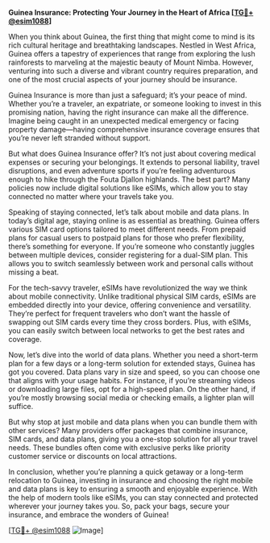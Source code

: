 **Guinea Insurance: Protecting Your Journey in the Heart of Africa [[TG💪+ @esim1088](https://t.me/s/esim1088)]**

When you think about Guinea, the first thing that might come to mind is its rich cultural heritage and breathtaking landscapes. Nestled in West Africa, Guinea offers a tapestry of experiences that range from exploring the lush rainforests to marveling at the majestic beauty of Mount Nimba. However, venturing into such a diverse and vibrant country requires preparation, and one of the most crucial aspects of your journey should be insurance.

Guinea Insurance is more than just a safeguard; it’s your peace of mind. Whether you’re a traveler, an expatriate, or someone looking to invest in this promising nation, having the right insurance can make all the difference. Imagine being caught in an unexpected medical emergency or facing property damage—having comprehensive insurance coverage ensures that you’re never left stranded without support.

But what does Guinea Insurance offer? It’s not just about covering medical expenses or securing your belongings. It extends to personal liability, travel disruptions, and even adventure sports if you’re feeling adventurous enough to hike through the Fouta Djallon highlands. The best part? Many policies now include digital solutions like eSIMs, which allow you to stay connected no matter where your travels take you.

Speaking of staying connected, let’s talk about mobile and data plans. In today’s digital age, staying online is as essential as breathing. Guinea offers various SIM card options tailored to meet different needs. From prepaid plans for casual users to postpaid plans for those who prefer flexibility, there’s something for everyone. If you’re someone who constantly juggles between multiple devices, consider registering for a dual-SIM plan. This allows you to switch seamlessly between work and personal calls without missing a beat.

For the tech-savvy traveler, eSIMs have revolutionized the way we think about mobile connectivity. Unlike traditional physical SIM cards, eSIMs are embedded directly into your device, offering convenience and versatility. They’re perfect for frequent travelers who don’t want the hassle of swapping out SIM cards every time they cross borders. Plus, with eSIMs, you can easily switch between local networks to get the best rates and coverage.

Now, let’s dive into the world of data plans. Whether you need a short-term plan for a few days or a long-term solution for extended stays, Guinea has got you covered. Data plans vary in size and speed, so you can choose one that aligns with your usage habits. For instance, if you’re streaming videos or downloading large files, opt for a high-speed plan. On the other hand, if you’re mostly browsing social media or checking emails, a lighter plan will suffice.

But why stop at just mobile and data plans when you can bundle them with other services? Many providers offer packages that combine insurance, SIM cards, and data plans, giving you a one-stop solution for all your travel needs. These bundles often come with exclusive perks like priority customer service or discounts on local attractions.

In conclusion, whether you’re planning a quick getaway or a long-term relocation to Guinea, investing in insurance and choosing the right mobile and data plans is key to ensuring a smooth and enjoyable experience. With the help of modern tools like eSIMs, you can stay connected and protected wherever your journey takes you. So, pack your bags, secure your insurance, and embrace the wonders of Guinea!

[[TG💪+ @esim1088](https://t.me/s/esim1088) ![Image](https://i.postimg.cc/Y0z9fWf4/image.png)]